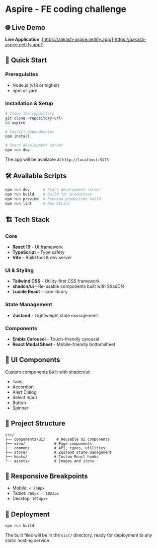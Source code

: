 # Aspire - FE coding challenge

## 🌐 Live Demo

**Live Application**: [https://aakash-aspire.netlify.app/](https://aakash-aspire.netlify.app/)

## 🚀 Quick Start

### Prerequisites

- Node.js (v18 or higher)
- npm or yarn

### Installation & Setup

```bash
# Clone the repository
git clone <repository-url>
cd aspire

# Install dependencies
npm install

# Start development server
npm run dev
```

The app will be available at `http://localhost:5173`

## 🛠️ Available Scripts

```bash
npm run dev      # Start development server
npm run build    # Build for production
npm run preview  # Preview production build
npm run lint     # Run ESLint
```

## 🏗️ Tech Stack

### Core

- **React 19** - UI framework
- **TypeScript** - Type safety
- **Vite** - Build tool & dev server

### UI & Styling

- **Tailwind CSS** - Utility-first CSS framework
- **shadcn/ui** - Re-usable components built with ShadCN
- **Lucide React** - Icon library

### State Management

- **Zustand** - Lightweight state management

### Components

- **Embla Carousel** - Touch-friendly carousel
- **React Modal Sheet** - Mobile-friendly bottomsheet

## 🎨 UI Components

Custom components built with shadcn/ui:

- Tabs
- Accordion
- Alert Dialog
- Select Input
- Button
- Spinner

## 📁 Project Structure

```
src/
├── components/ui/     # Reusable UI components
├── view/             # Page components
├── common/           # API, types, utilities
├── store/            # Zustand state management
├── hooks/            # Custom React hooks
└── assets/           # Images and icons
```

## 📱 Responsive Breakpoints

- Mobile: `< 768px`
- Tablet: `768px - 1023px`
- Desktop: `1024px+`

## 🚀 Deployment

```bash
npm run build
```

The built files will be in the `dist/` directory, ready for deployment to any static hosting service.

